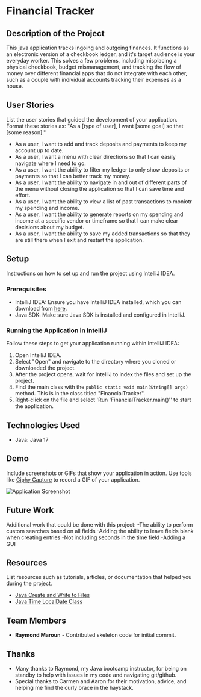 # Financial Tracker

## Description of the Project

This java application tracks ingoing and outgoing finances. It functions as an electronic version of a checkbook ledger, and it's target audience is your everyday worker. This solves a few problems,
including misplacing a physical checkbook, budget mismanagement, and tracking the flow of money over different financial apps that do not integrate with each other, such as a couple with individual accounts
tracking their expenses as a house.

## User Stories

List the user stories that guided the development of your application. Format these stories as: "As a [type of user], I want [some goal] so that [some reason]."

- As a user, I want to add and track deposits and payments to keep my account up to date.
- As a user, I want a menu with clear directions so that I can easily navigate where I need to go.
- As a user, I want the ability to filter my ledger to only show deposits or payments so that I can better track my money.
- As a user, I want the ability to navigate in and out of different parts of the menu without closing the application so that I can save time and effort.
- As a user, I want the ability to view a list of past transactions to moniotr my spending and income.
- As a user, I want the ability to generate reports on my spending and income at a specific vendor or timeframe so that I can make clear decisions about my budget.
- As a user, I want the ability to save my added transactions so that they are still there when I exit and restart the application.

## Setup

Instructions on how to set up and run the project using IntelliJ IDEA.

### Prerequisites

- IntelliJ IDEA: Ensure you have IntelliJ IDEA installed, which you can download from [here](https://www.jetbrains.com/idea/download/).
- Java SDK: Make sure Java SDK is installed and configured in IntelliJ.

### Running the Application in IntelliJ

Follow these steps to get your application running within IntelliJ IDEA:

1. Open IntelliJ IDEA.
2. Select "Open" and navigate to the directory where you cloned or downloaded the project.
3. After the project opens, wait for IntelliJ to index the files and set up the project.
4. Find the main class with the `public static void main(String[] args)` method. This is in the class titled "FinancialTracker".
5. Right-click on the file and select 'Run 'FinancialTracker.main()'' to start the application.

## Technologies Used

- Java: Java 17


## Demo

Include screenshots or GIFs that show your application in action. Use tools like [Giphy Capture](https://giphy.com/apps/giphycapture) to record a GIF of your application.

![Application Screenshot](path/to/your/screenshot.png)

## Future Work

Additional work that could be done with this project:
-The ability to perform custom searches based on all fields
-Adding the ability to leave fields blank when creating entries
-Not including seconds in the time field
-Adding a GUI

## Resources

List resources such as tutorials, articles, or documentation that helped you during the project.

- [Java Create and Write to Files](https://www.w3schools.com/java/java_files_create.asp)
- [Java Time LocalDate Class](https://www.tutorialspoint.com/javatime/javatime_localdate.htm)

## Team Members

- **Raymond Maroun** - Contributed skeleton code for initial commit.


## Thanks


- Many thanks to Raymond, my Java bootcamp instructor, for being on standby to help with issues in my code and navigating git/github.
- Special thanks to Carmen and Aaron for their motivation, advice, and helping me find the curly brace in the haystack.